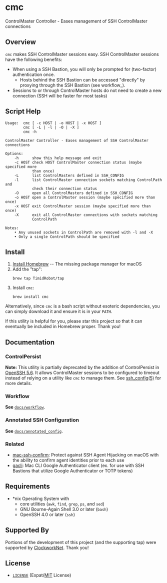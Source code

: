 # cmc

ControlMaster Controller - Eases management of SSH ControlMaster connections 

## Overview

`cmc` makes SSH ControlMaster sessions easy. SSH ControlMaster sessions have
the following benefits:
- When using a SSH Bastion, you will only be prompted for (two-factor)
  authentication once.
  - Hosts behind the SSH Bastion can be accessed "directly" by proxying through
    the SSH Bastion (see workflow_).
- Sessions to or through ControlMaster hosts do not need to create a new
  connection (SSH will be faster for most tasks)


## Script Help

```
Usage:  cmc [ -c HOST | -o HOST | -x HOST ]
        cmc [ -L | -l | -O | -X ]
        cmc -h

ControlMaster Controller - Eases management of SSH ControlMaster connections

Options:
    -h      show this help message and exit
    -c HOST check HOST ControlMaster connection status (maybe specified more
            than once)
    -L      list ControlMasters defined in SSH_CONFIG
    -l      list ControlMaster connection sockets matching ControlPath and
            check their connection status
    -O      open all ControlMasters defined in SSH_CONFIG
    -o HOST open a ControlMaster session (maybe specified more than once)
    -x HOST exit ControlMaster session (maybe specified more than once)
    -X      exit all ControlMaster connections with sockets matching
            ControlPath

Notes:
    • Any unused sockets in ControlPath are removed with -l and -X
    • Only a single ControlPath should be specified
```


## Install

1. [Install Homebrew][brewinstall] -- The missing package manager for macOS
2. Add the "tap":
    ```shell
    brew tap TimidRobot/tap
    ```
3. Install `cmc`:
    ```
    brew install cmc
    ```

Alternatively, since `cmc` is a bash script without esoteric dependencies,
you can simply download it and ensure it is in your `PATH`.

If this utility is helpful for you, please star this project so that it can
eventually be included in Homebrew proper. Thank you!

[brewinstall]:http://brew.sh/#install


## Documentation


### ControlPersist

**Note:** This utility is partially deprecated by the addition of
ControlPersist in [OpenSSH 5.6][openssh56]. It allows ControlMaster sessions to
be configured to timeout instead of relying on a utility like `cmc` to manage
them. See [ssh_config(5)][mansshconfig] for more details.

[openssh56]:https://www.openssh.com/txt/release-5.6
[mansshconfig]:http://man.openbsd.org/OpenBSD-current/man5/ssh_config.5


### Workflow

**See** [`docs/workflow`][workflow].

[workflow]:docs/workflow.rst


### Annotated SSH Configuration

**See** [`docs/annotated_config`][annotated].

[annotated]:docs/annotated_config.rst


### Related

- [mac-ssh-confirm][confirm]: Protect against SSH Agent Hijacking on macOS with
  the ability to confirm agent identities prior to each use
- [gacli][gacli]: Mac CLI Google Authenticator client (ex. for use with SSH
  Bastions that utilize Google Authenticator or TOTP tokens)

[confirm]:https://github.com/TimZehta/mac-ssh-confirm
[gacli]:https://github.com/ClockworkNet/gacli


## Requirements

- \*nix Operating System with
  - core utilities (`awk`, `find`, `grep`, `ps`, and `sed`)
  - GNU Bourne-Again Shell 3.0 or later (`bash`)
  - OpenSSH 4.0 or later (`ssh`)


## Supported By

Portions of the development of this project (and the supporting tap) were
supported by [ClockworkNet][Clockwork]. Thank you!

[Clockwork]: https://github.com/ClockworkNet


## License

- [`LICENSE`](LICENSE) (Expat/[MIT][mit] License)

[mit]: http://www.opensource.org/licenses/MIT "The MIT License | Open Source Initiative"
